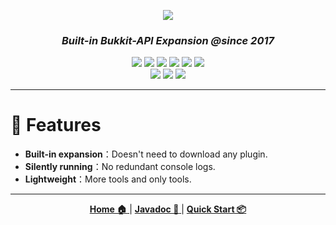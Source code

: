 <p align="center">
  <img src="https://i.loli.net/2019/07/06/5d1f802426f2a12175.png">
</p>
<h3 align="center"><i>Built-in Bukkit-API Expansion @since 2017</i></h3>
<p align="center">
  <a>
    <img src="https://img.shields.io/github/license/bkm016/taboolib.svg">
  </a>
  <a>
    <img src="https://img.shields.io/github/downloads/Bkm016/TabooLib/total.svg">
  </a>
  <a>
    <img src="https://img.shields.io/github/languages/code-size/bkm016/taboolib.svg">
  </a>
  <a>
    <img src="https://img.shields.io/github/release/Bkm016/TabooLib.svg">
  </a>
  <a>
    <img src="https://img.shields.io/badge/Bukkit-1.8~1.16-blue.svg">
  </a>
  <a>
    <img src="https://img.shields.io/badge/Loader-2.11-blue.svg">
  </a>
  <br>
  <a>
    <img src="https://img.shields.io/badge/TabooLib Kotlin-1.0.33-yellow.svg">
  </a>
  <a>
    <img src="https://img.shields.io/badge/TabooLib Deprecated-1.0.4-yellow.svg">
  </a>
  <a>
    <img src="https://img.shields.io/badge/kether--common-1.0.10-yellow.svg">
  </a>
</p>

---

# 🌟 Features

+ **Built-in expansion**：Doesn't need to download any plugin.
+ **Silently running**：No redundant console logs.
+ **Lightweight**：More tools and only tools.

---
<p align="center">
  <a href="https://tabooproject.org">
    <b>Home 🏠</b>
  </a>
  |
  <a href="https://tabooproject.org/doc">
    <b>Javadoc 📖</b>
  </a>
  |
  <a href="https://wiki.ptms.ink/index.php?title=TabooLib">
    <b>Quick Start 📦</b>
  </a>
</p>
